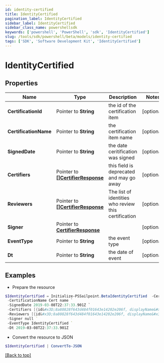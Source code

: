 ```yaml
---
id: identity-certified
title: IdentityCertified
pagination_label: IdentityCertified
sidebar_label: IdentityCertified
sidebar_class_name: powershellsdk
keywords: ['powershell', 'PowerShell', 'sdk', 'IdentityCertified'] 
slug: /tools/sdk/powershell/beta/models/identity-certified
tags: ['SDK', 'Software Development Kit', 'IdentityCertified']
---
```



# IdentityCertified

## Properties

Name | Type | Description | Notes
------------ | ------------- | ------------- | -------------
**CertificationId** |  Pointer to **String** | the id of the certification item | [optional] 
**CertificationName** |  Pointer to **String** | the certification item name | [optional] 
**SignedDate** |  Pointer to **String** | the date ceritification was signed | [optional] 
**Certifiers** |  Pointer to [**[]CertifierResponse**](certifier-response) | this field is deprecated and may go away | [optional] 
**Reviewers** |  Pointer to [**[]CertifierResponse**](certifier-response) | The list of identities who review this certification | [optional] 
**Signer** |  Pointer to [**CertifierResponse**](certifier-response) |  | [optional] 
**EventType** |  Pointer to **String** | the event type | [optional] 
**Dt** |  Pointer to **String** | the date of event | [optional] 

## Examples

- Prepare the resource
```powershell
$IdentityCertified = Initialize-PSSailpoint.BetaIdentityCertified  -CertificationId 2c91808a77ff216301782327a50f09bf `
 -CertificationName Cert name `
 -SignedDate 2019-03-08T22:37:33.901Z `
 -Certifiers [{id&#x3D;8a80828f643d484f01643e14202e206f, displayName&#x3D;John Snow}] `
 -Reviewers [{id&#x3D;8a80828f643d484f01643e14202e206f, displayName&#x3D;John Snow}] `
 -Signer null `
 -EventType IdentityCertified `
 -Dt 2019-03-08T22:37:33.901Z
```

- Convert the resource to JSON
```powershell
$IdentityCertified | ConvertTo-JSON
```


[[Back to top]](#) 

